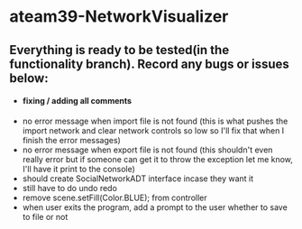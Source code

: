 # ateam39-NetworkVisualizer
## Everything is ready to be tested(in the functionality branch). Record any bugs or issues below:
- #### fixing / adding all comments
- no error message when import file is not found (this is what pushes the import network and clear network controls so low so I'll fix that when I finish the error messages)
- no error message when export file is not found (this shouldn't even really error but if someone can get it to throw the exception let me know, I'll have it print to the console)
- should create SocialNetworkADT interface incase they want it
- still have to do undo redo
- remove scene.setFill(Color.BLUE); from controller
- when user exits the program, add a prompt to the user whether to save to file or not
